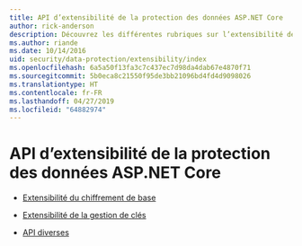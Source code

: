 ```yaml
---
title: API d’extensibilité de la protection des données ASP.NET Core
author: rick-anderson
description: Découvrez les différentes rubriques sur l’extensibilité de la protection des données ASP.NET Core.
ms.author: riande
ms.date: 10/14/2016
uid: security/data-protection/extensibility/index
ms.openlocfilehash: 6a5a50f13fa3c7c437ec7d98da4dab67e4870f71
ms.sourcegitcommit: 5b0eca8c21550f95de3bb21096bd4fd4d9098026
ms.translationtype: HT
ms.contentlocale: fr-FR
ms.lasthandoff: 04/27/2019
ms.locfileid: "64882974"
---
```

# <a name="aspnet-core-data-protection-extensibility-apis"></a>API d’extensibilité de la protection des données ASP.NET Core

* [Extensibilité du chiffrement de base](xref:security/data-protection/extensibility/core-crypto)

* [Extensibilité de la gestion de clés](xref:security/data-protection/extensibility/key-management)

* [API diverses](xref:security/data-protection/extensibility/misc-apis)
